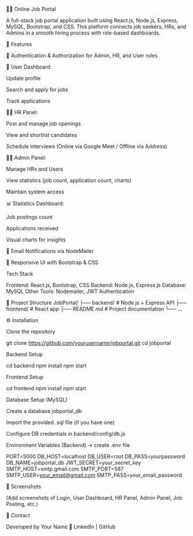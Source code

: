 🧑‍💼 Online Job Portal

A full-stack job portal application built using React.js, Node.js, Express, MySQL, Bootstrap, and CSS.
This platform connects job seekers, HRs, and Admins in a smooth hiring process with role-based dashboards.

🚀 Features

🔐 Authentication & Authorization for Admin, HR, and User roles

👤 User Dashboard:

Update profile

Search and apply for jobs

Track applications

🧑‍💻 HR Panel:

Post and manage job openings

View and shortlist candidates

Schedule interviews (Online via Google Meet / Offline via Address)

🧑‍💻 Admin Panel:

Manage HRs and Users

View statistics (job count, application count, charts)

Maintain system access

📊 Statistics Dashboard:

Job postings count

Applications received

Visual charts for insights

📧 Email Notifications via NodeMailer

🎨 Responsive UI with Bootstrap & CSS

Tech Stack

Frontend: React.js, Bootstrap, CSS
Backend: Node.js, Express.js
Database: MySQL
Other Tools: Nodemailer, JWT Authentication

📂 Project Structure
JobPortal/
 ├── backend/          # Node.js + Express API
 ├── frontend/         # React app
 ├── README.md         # Project documentation
 └── ...

⚙️ Installation

Clone the repository

git clone https://github.com/yourusername/jobportal.git
cd jobportal


Backend Setup

cd backend
npm install
npm start


Frontend Setup

cd frontend
npm install
npm start


Database Setup (MySQL)

Create a database jobportal_db

Import the provided .sql file (if you have one)

Configure DB credentials in backend/config/db.js

Environment Variables (Backend) → create .env file

PORT=5000
DB_HOST=localhost
DB_USER=root
DB_PASS=yourpassword
DB_NAME=jobportal_db
JWT_SECRET=your_secret_key
SMTP_HOST=smtp.gmail.com
SMTP_PORT=587
SMTP_USER=your_email@gmail.com
SMTP_PASS=your_email_password

📸 Screenshots

(Add screenshots of Login, User Dashboard, HR Panel, Admin Panel, Job Posting, etc.)

📧 Contact

Developed by Your Name
🔗 LinkedIn
 | GitHub
